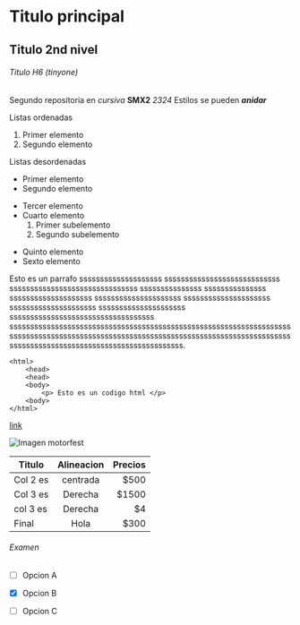 # Titulo principal

## Titulo 2nd nivel

###### Titulo H6 (tinyone)

Segundo repositoria en *cursiva* **SMX2** *2324*
Estilos se pueden **_anidar_** 

Listas ordenadas

1. Primer elemento  
2. Segundo elemento 

Listas desordenadas

* Primer elemento
* Segundo elemento
- Tercer elemento
- Cuarto elemento 
    1. Primer subelemento
    2. Segundo subelemento
+ Quinto elemento 
+ Sexto elemento

Esto es un parrafo ssssssssssssssssssss ssssssssssssssssssssssssssss sssssssssssssssssssssssssssssss sssssssssssssss sssssssssssssss ssssssssssssssssssss sssssssssssssssssssss sssssssssssssssssssss sssssssssssssssssssss sssssssssssssssssssss sssssssssssssssssssssssssssssssssss ssssssssssssssssssssssssssssssssssssssssssssssssssssssssssssssssssssssssssssssssssssssssssssssssssssssssssssssssssssssssssssssssssssssssssssssssssssssssssssssssssssssssssssssssss.

```
<html>
    <head>
    <head>
    <body>
        <p> Esto es un codigo html </p>
    <body>
</html>
```
[link](https://www.fje.edu/ca/jesuites-bellvitge "Enlace a la web jesuitas")

![Imagen motorfest](https://github.com/LotsV8pro/Repositorio2/blob/main/aaaaaaa.png "Jesko")

|Titulo |Alineacion |Precios |
|----------|:----------:|----------:|
|Col 2 es|centrada|$500|
|Col 3 es|Derecha|$1500|
|col 3 es|Derecha|$4|
|Final|Hola|$300|

###### Examen

-[ ] Opcion A

-[X] Opcion B
-[ ] Opcion C